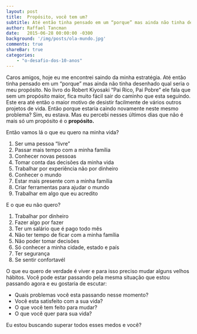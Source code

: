```yaml
---
layout: post
title:  Propósito, você tem um?
subtitle: Até então tinha pensado em um “porque” mas ainda não tinha desenhado qual seria o meu propósito.
author: Raffael Tancman
date:   2015-06-28 00:00:00 -0300
background: '/img/posts/ola-mundo.jpg'
comments: true
shareBar: true
categories: 
    - "o-desafio-dos-10-anos"
---
```


Caros amigos, hoje eu me encontrei saindo da minha estratégia. Até então tinha pensado em um “porque” mas ainda não tinha desenhado qual seria o meu propósito. No livro do Robert Kiyosaki “Pai Rico, Pai Pobre” ele fala que sem um propósito maior, fica muito fácil sair do caminho que esta seguindo. Este era até então o maior motivo de desistir facilmente de vários outros projetos de vida. Então porque estaria caindo novamente neste mesmo problema? Sim, eu estava. Mas eu percebi nesses últimos dias que não é mais só um propósito é o **propósito.**

Então vamos lá o que eu quero na minha vida?

1.  Ser uma pessoa “livre”
2.  Passar mais tempo com a minha família
3.  Conhecer novas pessoas
4.  Tomar conta das decisões da minha vida
5.  Trabalhar por experiência não por dinheiro
6.  Conhecer o mundo
7.  Estar mais presente com a minha família
8.  Criar ferramentas para ajudar o mundo
9.  Trabalhar em algo que eu acredito

E o que eu não quero?

1.  Trabalhar por dinheiro
2.  Fazer algo por fazer
3.  Ter um salário que é pago todo mês
4.  Não ter tempo de ficar com a minha família
5.  Não poder tomar decisões
6.  Só conhecer a minha cidade, estado e país
7.  Ter segurança
8.  Se sentir confortavél

O que eu quero de verdade é viver e para isso preciso mudar alguns velhos hábitos. Você pode estar passando pela mesma situação que estou passando agora e eu gostaria de escutar:

*   Quais problemas você esta passando nesse momento?
*   Você esta satisfeito com a sua vida?
*   O que você tem feito para mudar?
*   O que você quer para sua vida?

Eu estou buscando superar todos esses medos e você?
